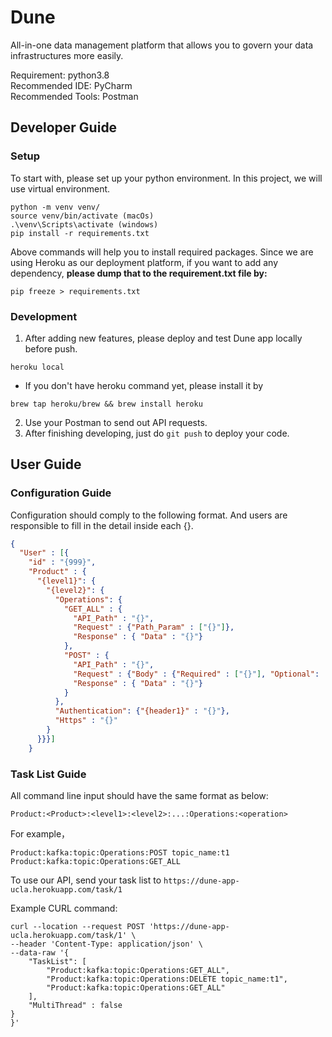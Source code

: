 # Dune
All-in-one data management platform that allows you to govern your data infrastructures more easily.

Requirement: python3.8 \
Recommended IDE: PyCharm \
Recommended Tools: Postman

## Developer Guide

### Setup

To start with, please set up your python environment. In this project, we will use virtual environment.
```commandline
python -m venv venv/
source venv/bin/activate (macOs)
.\venv\Scripts\activate (windows)
pip install -r requirements.txt
```
Above commands will help you to install required packages. Since we are using Heroku as our deployment platform,
if you want to add any dependency, **please dump that to the requirement.txt file by:**
```commandline
pip freeze > requirements.txt
```

### Development
1. After adding new features, please deploy and test Dune app locally before push.
```commandline
heroku local
```
* If you don't have heroku command yet, please install it by
```commandline
brew tap heroku/brew && brew install heroku
```
2. Use your Postman to send out API requests.
3. After finishing developing, just do `git push` to deploy your code.

## User Guide
### Configuration Guide
Configuration should comply to the following format. And users are responsible to fill in the detail inside each {}.
```json
{
  "User" : [{
    "id" : "{999}",
    "Product" : {
      "{level1}": {
        "{level2}": {
          "Operations": {
            "GET_ALL" : {
              "API_Path" : "{}",
              "Request" : {"Path_Param" : ["{}"]},
              "Response" : { "Data" : "{}"}
            },
            "POST" : {
              "API_Path" : "{}",
              "Request" : {"Body" : {"Required" : ["{}"], "Optional": []}},
              "Response" : { "Data" : "{}"}
            }
          },
          "Authentication": {"{header1}" : "{}"},
          "Https" : "{}"
        }
      }}}]
    }
```

### Task List Guide
All command line input should have the same format as below:
```text
Product:<Product>:<level1>:<level2>:...:Operations:<operation>
```
For example，
```text
Product:kafka:topic:Operations:POST topic_name:t1
Product:kafka:topic:Operations:GET_ALL
```

To use our API, send your task list to `https://dune-app-ucla.herokuapp.com/task/1`

Example CURL command:
```commandline
curl --location --request POST 'https://dune-app-ucla.herokuapp.com/task/1' \
--header 'Content-Type: application/json' \
--data-raw '{
    "TaskList": [
        "Product:kafka:topic:Operations:GET_ALL",
        "Product:kafka:topic:Operations:DELETE topic_name:t1",
        "Product:kafka:topic:Operations:GET_ALL"
    ],
    "MultiThread" : false
}
}'
```
